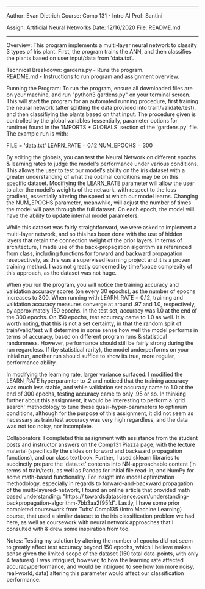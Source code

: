 **********************************
Author:   Evan Dietrich
Course:   Comp 131 - Intro AI
Prof:     Santini

Assign:   Artificial Neural Networks
Date:     12/16/2020
File:     README.md
**********************************

Overview:
This program implements a multi-layer neural network to classify 3 types of
Iris plant. First, the program trains the ANN, and then classifies the plants
based on user input/data from 'data.txt'. 

Technical Breakdown:
gardens.py - Runs the program.  
README.md  - Instructions to run program and assignment overview.

Running the Program:
To run the program, ensure all downloaded files are on your machine, and run
"python3 gardens.py" on your terminal screen. This will start the program for
an automated running procedure, first training the neural network (after
splitting the data provided into train/validate/test), and then classifiying
the plants based on that input. The procedure given is controlled by the global
variables (essentially, parameter options for runtime) found in the 'IMPORTS +
GLOBALS' section of the 'gardens.py' file. The example run is with:

FILE = 'data.txt'
LEARN_RATE = 0.12
NUM_EPOCHS = 300

By editing the globals, you can test the Neural Network on different epochs &
learning rates to judge the model's performance under various conditions.
This allows the user to test our model's ability on the iris dataset with
a greater understanding of what the optimal conditions may be on this specific
dataset. Modifiying the LEARN_RATE parameter will allow the user to alter the
model's weights of the network, with respect to the loss gradient, essentially
altering the speed at which our model learns. Changing the NUM_EPOCHS parameter,
meanwhile, will adjust the number of times the model will pass through the full
dataset. On each epoch, the model will have the ability to update internal
model parameters.

While this dataset was fairly straightforward, we were asked to implement a 
multi-layer network, and so this has been done with the use of hidden layers
that retain the connection weight of the prior layers. In terms of architecture,
I made use of the back-propagation algorithm as referenced from class,
including functions for forward and backward propagation resepectively, as this
was a supervised learning project and it is a proven training method. I was not
greatly concerned by time/space complexity of this approach, as the dataset
was not huge.

When you run the program, you will notice the training accuracy and validation
accuracy scores (on every 30 epochs), as the number of epochs increases to 300.
When running with LEARN_RATE = 0.12, training and validation accuracy measures
converge at around .97 and 1.0, respectively, by approximately 150 epochs. In
the test set, accuracy was 1.0 at the end of the 300 epochs. On 150 epochs,
test accuracy came to 1.0 as well. It is worth noting, that this is not a set
certainty, in that the random split of train/valid/test will determine in some
sense how well the model performs in terms of accuracy, based on different
program runs & statistical randomness. However, performance should still be
fairly strong during the run regardless. If (by statistical rarity),
the model underperforms on your initial run, another run should suffice to show
its true, more regular, performance ability.

In modifying the learning rate, larger variance surfaced. I modified the
LEARN_RATE hyperparamter to .2 and noticed that the training accuracy was much
less stable, and while validation set accuracy came to 1.0 at the end of 300
epochs, testing accuracy came to only .95 or so. In thinking further about this
assignment, it would be interesting to perform a 'grid search' methodology to
tune these quasi-hyper-parameters to optimum conditions, although for the
purpose of this assignment, it did not seem as necessary as train/test accuracy
was very high regardless, and the data was not too noisy, nor incomplete.

Collaborators:
I completed this assignment with assistance from the student posts and
instructor answers on the Comp131 Piazza page, with the lecture material
(specifically the slides on forward and backward propagation functions),
and our class textbook. Further, I used sklearn libraries to succinctly prepare
the 'data.txt' contents into NN-approachable content (in terms of train/test),
as well as Pandas for initial file read-in, and NumPy for some math-based
functionality. For insight into model optimization methodology, especially in
regards to forward-and-backward propagation of the multi-layered-network, I
found an online article that provided math based understanding: "https://
towardsdatascience.com/understanding-backpropagation-algorithm-7bb3aa2f95fd".
Lastly, I have some prior completed coursework from Tufts' Comp135 (Intro
Machine Learning) course, that used a similar dataset to the iris
classification problem we had here, as well as coursework with neural network
approaches that I consulted with & drew some inspiration from too.

Notes:
Testing my solution by altering the number of epochs did not seem to greatly
affect test accuracy beyond 150 epochs, which I believe makes sense given the
limited scope of the dataset (150 total data-points, with only 4 features). I
was intrigued, however, to how the learning rate affected accuracy/performance,
and would be intrigued to see how (on more noisy, real-world, data) altering
this parameter would affect our classification performance.